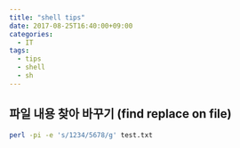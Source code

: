 ```yaml
---
title: "shell tips"
date: 2017-08-25T16:40:00+09:00
categories:
  - IT
tags:
  - tips
  - shell
  - sh
---
```


## 파일 내용 찾아 바꾸기 (find replace on file)

```sh
perl -pi -e 's/1234/5678/g' test.txt
```
